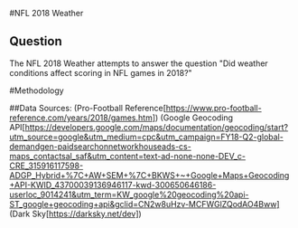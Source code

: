 #NFL 2018 Weather

## Question

The NFL 2018 Weather attempts to answer the question "Did weather conditions affect scoring in NFL games in 2018?"

#Methodology

##Data Sources:
(Pro-Football Reference[https://www.pro-football-reference.com/years/2018/games.htm])
(Google Geocoding API[https://developers.google.com/maps/documentation/geocoding/start?utm_source=google&utm_medium=cpc&utm_campaign=FY18-Q2-global-demandgen-paidsearchonnetworkhouseads-cs-maps_contactsal_saf&utm_content=text-ad-none-none-DEV_c-CRE_315916117598-ADGP_Hybrid+%7C+AW+SEM+%7C+BKWS+~+Google+Maps+Geocoding+API-KWID_43700039136946117-kwd-300650646186-userloc_9014241&utm_term=KW_google%20geocoding%20api-ST_google+geocoding+api&gclid=CN2w8uHzv-MCFWGlZQodAO4Bww]
(Dark Sky[https://darksky.net/dev])
